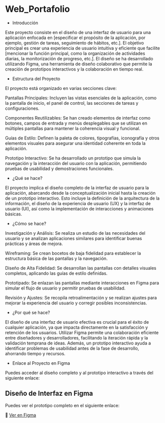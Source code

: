 # Web_Portafolio

* Introducción

Este proyecto consiste en el diseño de una interfaz de usuario para una aplicación enfocada en [especificar el propósito de la aplicación, por ejemplo, gestión de tareas, seguimiento de hábitos, etc.]. El objetivo principal es crear una experiencia de usuario intuitiva y eficiente que facilite [mencionar la función principal, como la organización de actividades diarias, la monitorización de progreso, etc.]. El diseño se ha desarrollado utilizando Figma, una herramienta de diseño colaborativo que permite la creación de prototipos interactivos y la colaboración en tiempo real.

* Estructura del Proyecto

El proyecto está organizado en varias secciones clave:

Pantallas Principales: Incluyen las vistas esenciales de la aplicación, como la pantalla de inicio, el panel de control, las secciones de tareas y configuraciones.

Componentes Reutilizables: Se han creado elementos de interfaz como botones, campos de entrada y menús desplegables que se utilizan en múltiples pantallas para mantener la coherencia visual y funcional.

Guías de Estilo: Definen la paleta de colores, tipografías, iconografía y otros elementos visuales para asegurar una identidad coherente en toda la aplicación.

Prototipo Interactivo: Se ha desarrollado un prototipo que simula la navegación y la interacción del usuario con la aplicación, permitiendo pruebas de usabilidad y demostraciones funcionales.

* ¿Qué se hace?

El proyecto implica el diseño completo de la interfaz de usuario para la aplicación, abarcando desde la conceptualización inicial hasta la creación de un prototipo interactivo. Esto incluye la definición de la arquitectura de la información, el diseño de la experiencia de usuario (UX) y la interfaz de usuario (UI), así como la implementación de interacciones y animaciones básicas.

* ¿Cómo se hace?

Investigación y Análisis: Se realiza un estudio de las necesidades del usuario y se analizan aplicaciones similares para identificar buenas prácticas y áreas de mejora.

Wireframing: Se crean bocetos de baja fidelidad para establecer la estructura básica de las pantallas y la navegación.

Diseño de Alta Fidelidad: Se desarrollan las pantallas con detalles visuales completos, aplicando las guías de estilo definidas.

Prototipado: Se enlazan las pantallas mediante interacciones en Figma para simular el flujo de usuario y permitir pruebas de usabilidad.

Revisión y Ajustes: Se recopila retroalimentación y se realizan ajustes para mejorar la experiencia del usuario y corregir posibles inconsistencias.

* ¿Por qué se hace?

El diseño de una interfaz de usuario efectiva es crucial para el éxito de cualquier aplicación, ya que impacta directamente en la satisfacción y retención de los usuarios. Utilizar Figma permite una colaboración eficiente entre diseñadores y desarrolladores, facilitando la iteración rápida y la validación temprana de ideas. Además, un prototipo interactivo ayuda a identificar problemas de usabilidad antes de la fase de desarrollo, ahorrando tiempo y recursos.


* Enlace al Proyecto en Figma

Puedes acceder al diseño completo y al prototipo interactivo a través del siguiente enlace:

## Diseño de Interfaz en Figma

Puedes ver el prototipo completo en el siguiente enlace:

🔗 [Ver en Figma](https://www.figma.com/design/oL7finvp4L0YkjKQ7K7iZy/Untitled?node-id=1-1481&t=AwXAxoDCZbDqnc13-1)

